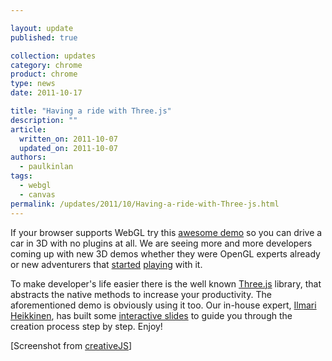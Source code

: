 ```yaml
---

layout: update
published: true

collection: updates
category: chrome
product: chrome
type: news
date: 2011-10-17

title: "Having a ride with Three.js"
description: ""
article:
  written_on: 2011-10-07
  updated_on: 2011-10-07
authors:
  - paulkinlan
tags:
  - webgl
  - canvas
permalink: /updates/2011/10/Having-a-ride-with-Three-js.html
---
```

If your browser supports WebGL try this <a href="http://alteredqualia.com/three/examples/webgl_cars.html">awesome demo</a> so you can drive a car in 3D with no plugins at all. We are seeing more and more developers coming up with new 3D demos whether they were OpenGL experts already or new adventurers that <a href="http://www.html5rocks.com/en/tutorials/three/intro/">started</a> <a href="http://learningthreejs.com/">playing</a> with it.

To make developer's life easier there is the well known <a href="https://github.com/mrdoob/three.js/">Three.js</a> library, that abstracts the native methods to increase your productivity. The aforementioned demo is obviously using it too. 
Our in-house expert, <a href="http://fhtr.org/">Ilmari Heikkinen</a>, has built some <a href="http://fhtr.org/BasicsOfThreeJS">interactive slides</a> to guide you through the creation process step by step. Enjoy!

[Screenshot from <a href="http://creativejs.com/">creativeJS</a>]